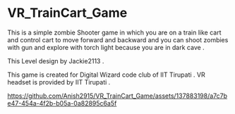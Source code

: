 # VR_TrainCart_Game

This is a simple zombie Shooter game in which you are on a train like cart and control cart to move forward and backward and you can shoot zombies with gun and explore with torch light because you are in dark cave . 

This Level design by Jackie2113 .

This game is created for Digital Wizard code club of IIT Tirupati .
VR headset is provided by IIT Tirupati .


https://github.com/Anish2915/VR_TrainCart_Game/assets/137883198/a7c7be47-454a-4f2b-b05a-0a82895c6a5f

